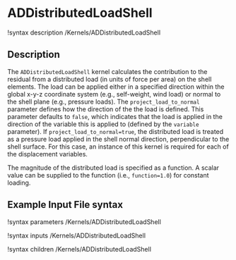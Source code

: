 # ADDistributedLoadShell

!syntax description /Kernels/ADDistributedLoadShell

## Description

The `ADDistributedLoadShell` kernel calculates the contribution to the residual from a distributed load (in units of force per area) on the shell elements. The load can be applied either in a specified direction within the global x-y-z coordinate system (e.g., self-weight, wind load) or normal to the shell plane (e.g., pressure loads). The `project_load_to_normal` parameter defines how the direction of the the load is defined. This parameter defaults to `false`, which indicates that the load is applied in the direction of the variable this is applied to (defined by the `variable` parameter). If `project_load_to_normal=true`, the distributed load is treated as a pressure load applied in the shell normal direction, perpendicular to the shell surface. For this case, an instance of this kernel is required for each of the displacement variables.

The magnitude of the distributed load is specified as a function. A scalar value can be supplied to the function (i.e., `function=1.0`) for constant loading.

## Example Input File syntax

!syntax parameters /Kernels/ADDistributedLoadShell

!syntax inputs /Kernels/ADDistributedLoadShell

!syntax children /Kernels/ADDistributedLoadShell
